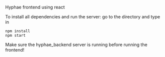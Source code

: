 Hyphae frontend using react

To install all dependencies and run the server: go to the directory and type in 
```
npm install
npm start
```
Make sure the hyphae_backend server is running before running the frontend!
